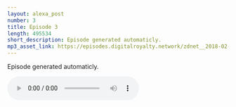 ```yaml
---
layout: alexa_post
number: 3
title: Episode 3
length: 495534
short_description: Episode generated automaticly.
mp3_asset_link: https://episodes.digitalroyalty.network/zdnet__2018-02-14_01-01-46.mp3
---
```


Episode generated automaticly.

<audio controls>
    <source src="{{ page.mp3_asset_link }}" type="audio/mpeg">
</audio>
